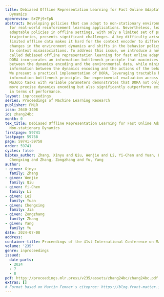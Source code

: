 ```yaml
---
title: Debiased Offline Representation Learning for Fast Online Adaptation in Non-stationary
  Dynamics
openreview: BrZPj9rEpN
abstract: Developing policies that can adapt to non-stationary environments is essential
  for real-world reinforcement learning applications. Nevertheless, learning such
  adaptable policies in offline settings, with only a limited set of pre-collected
  trajectories, presents significant challenges. A key difficulty arises because the
  limited offline data makes it hard for the context encoder to differentiate between
  changes in the environment dynamics and shifts in the behavior policy, often leading
  to context misassociations. To address this issue, we introduce a novel approach
  called debiased offline representation learning for fast online adaptation (DORA).
  DORA incorporates an information bottleneck principle that maximizes mutual information
  between the dynamics encoding and the environmental data, while minimizing mutual
  information between the dynamics encoding and the actions of the behavior policy.
  We present a practical implementation of DORA, leveraging tractable bounds of the
  information bottleneck principle. Our experimental evaluation across six benchmark
  MuJoCo tasks with variable parameters demonstrates that DORA not only achieves a
  more precise dynamics encoding but also significantly outperforms existing baselines
  in terms of performance.
layout: inproceedings
series: Proceedings of Machine Learning Research
publisher: PMLR
issn: 2640-3498
id: zhang24bc
month: 0
tex_title: Debiased Offline Representation Learning for Fast Online Adaptation in
  Non-stationary Dynamics
firstpage: 59741
lastpage: 59758
page: 59741-59758
order: 59741
cycles: false
bibtex_author: Zhang, Xinyu and Qiu, Wenjie and Li, Yi-Chen and Yuan, Lei and Jia,
  Chengxing and Zhang, Zongzhang and Yu, Yang
author:
- given: Xinyu
  family: Zhang
- given: Wenjie
  family: Qiu
- given: Yi-Chen
  family: Li
- given: Lei
  family: Yuan
- given: Chengxing
  family: Jia
- given: Zongzhang
  family: Zhang
- given: Yang
  family: Yu
date: 2024-07-08
address:
container-title: Proceedings of the 41st International Conference on Machine Learning
volume: '235'
genre: inproceedings
issued:
  date-parts:
  - 2024
  - 7
  - 8
pdf: https://proceedings.mlr.press/v235/assets/zhang24bc/zhang24bc.pdf
extras: []
# Format based on Martin Fenner's citeproc: https://blog.front-matter.io/posts/citeproc-yaml-for-bibliographies/
---
```


